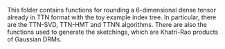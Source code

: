 This folder contains functions for rounding a 6-dimensional dense tensor already in TTN format with the toy example index tree.
In particular, there are the TTN-SVD, TTN-HMT and TTNN algorithms.
There are also the functions used to generate the sketchings, which are Khatri-Rao products of Gaussian DRMs.
